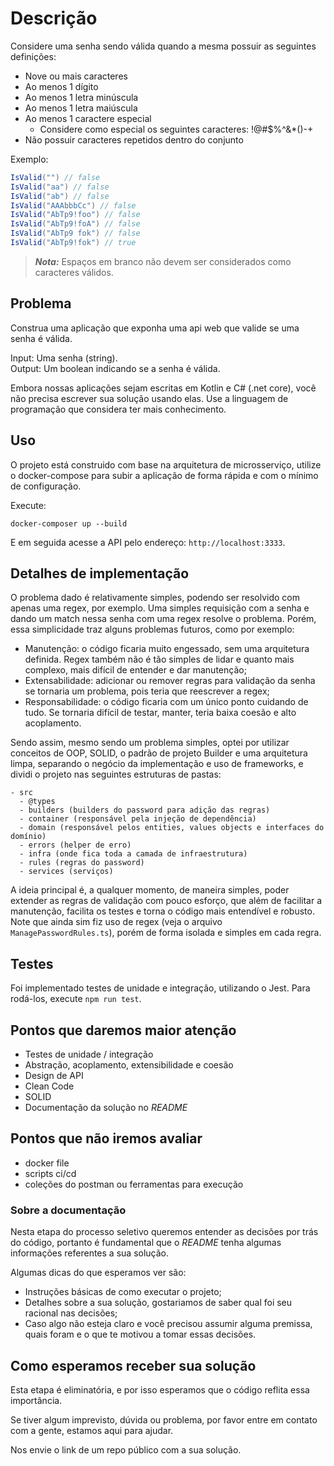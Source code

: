 # Descrição

Considere uma senha sendo válida quando a mesma possuir as seguintes definições:

- Nove ou mais caracteres
- Ao menos 1 dígito
- Ao menos 1 letra minúscula
- Ao menos 1 letra maiúscula
- Ao menos 1 caractere especial
  - Considere como especial os seguintes caracteres: !@#$%^&\*()-+
- Não possuir caracteres repetidos dentro do conjunto

Exemplo:

```c#
IsValid("") // false
IsValid("aa") // false
IsValid("ab") // false
IsValid("AAAbbbCc") // false
IsValid("AbTp9!foo") // false
IsValid("AbTp9!foA") // false
IsValid("AbTp9 fok") // false
IsValid("AbTp9!fok") // true
```

> **_Nota:_** Espaços em branco não devem ser considerados como caracteres válidos.

## Problema

Construa uma aplicação que exponha uma api web que valide se uma senha é válida.

Input: Uma senha (string).  
Output: Um boolean indicando se a senha é válida.

Embora nossas aplicações sejam escritas em Kotlin e C# (.net core), você não precisa escrever sua solução usando elas. Use a linguagem de programação que considera ter mais conhecimento.

## Uso

O projeto está construido com base na arquitetura de microsserviço, utilize o docker-compose para subir a aplicação de forma rápida e com o mínimo de configuração.

Execute:

`docker-composer up --build`

E em seguida acesse a API pelo endereço: `http://localhost:3333`.

## Detalhes de implementação

O problema dado é relativamente simples, podendo ser resolvido com apenas uma regex, por exemplo. Uma simples requisição com a senha e dando um match nessa senha com uma regex resolve o problema. Porém, essa simplicidade traz alguns problemas futuros, como por exemplo:

- Manutenção: o código ficaria muito engessado, sem uma arquitetura definida. Regex também não é tão simples de lidar e quanto mais complexo, mais difícil de entender e dar manutenção;
- Extensabilidade: adicionar ou remover regras para validação da senha se tornaria um problema, pois teria que reescrever a regex;
- Responsabilidade: o código ficaria com um único ponto cuidando de tudo. Se tornaria difícil de testar, manter, teria baixa coesão e alto acoplamento.

Sendo assim, mesmo sendo um problema simples, optei por utilizar conceitos de OOP, SOLID, o padrão de projeto Builder e uma arquitetura limpa, separando o negócio da implementação e uso de frameworks, e dividi o projeto nas seguintes estruturas de pastas:

```
- src
  - @types
  - builders (builders do password para adição das regras)
  - container (responsável pela injeção de dependência)
  - domain (responsável pelos entities, values objects e interfaces do domínio)
  - errors (helper de erro)
  - infra (onde fica toda a camada de infraestrutura)
  - rules (regras do password)
  - services (serviços)

```

A ideia principal é, a qualquer momento, de maneira simples, poder extender as regras de validação com pouco esforço, que além de facilitar a manutenção, facilita os testes e torna o código mais entendível e robusto. Note que ainda sim fiz uso de regex (veja o arquivo `ManagePasswordRules.ts`), porém de forma isolada e simples em cada regra.

## Testes

Foi implementado testes de unidade e integração, utilizando o Jest. Para rodá-los, execute `npm run test`.

## Pontos que daremos maior atenção

- Testes de unidade / integração
- Abstração, acoplamento, extensibilidade e coesão
- Design de API
- Clean Code
- SOLID
- Documentação da solução no _README_

## Pontos que não iremos avaliar

- docker file
- scripts ci/cd
- coleções do postman ou ferramentas para execução

### Sobre a documentação

Nesta etapa do processo seletivo queremos entender as decisões por trás do código, portanto é fundamental que o _README_ tenha algumas informações referentes a sua solução.

Algumas dicas do que esperamos ver são:

- Instruções básicas de como executar o projeto;
- Detalhes sobre a sua solução, gostariamos de saber qual foi seu racional nas decisões;
- Caso algo não esteja claro e você precisou assumir alguma premissa, quais foram e o que te motivou a tomar essas decisões.

## Como esperamos receber sua solução

Esta etapa é eliminatória, e por isso esperamos que o código reflita essa importância.

Se tiver algum imprevisto, dúvida ou problema, por favor entre em contato com a gente, estamos aqui para ajudar.

Nos envie o link de um repo público com a sua solução.
